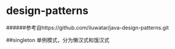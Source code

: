 # design-patterns 
######参考自https://github.com/iluwatar/java-design-patterns.git


##singleton  单例模式，分为懒汉式和饿汉式